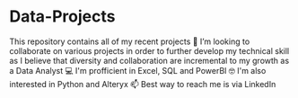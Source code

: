 # Data-Projects
This repository contains all of my recent projects
💞️ I’m looking to collaborate on various projects in order to further develop my technical skill as I believe that diversity and collaboration are incremental to my growth as a Data Analyst
💻 I'm profficient in Excel, SQL and PowerBI
🤓 I'm also interested in Python and Alteryx
📫 Best way to reach me is via LinkedIn
